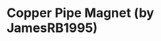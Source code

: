 <!--
id: 14624983838
link: http://tumblr.atmos.org/post/14624983838/copper-pipe-magnet-by-jamesrb1995
slug: copper-pipe-magnet-by-jamesrb1995
date: Thu Dec 22 2011 10:30:35 GMT-0800 (PST)
publish: 2011-12-022
tags: 
title: Copper Pipe Magnet (by JamesRB1995)
-->


Copper Pipe Magnet (by JamesRB1995)
===================================



